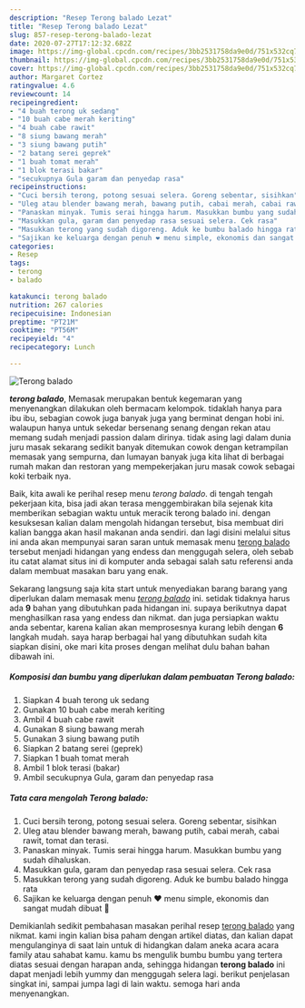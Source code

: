 ```yaml
---
description: "Resep Terong balado Lezat"
title: "Resep Terong balado Lezat"
slug: 857-resep-terong-balado-lezat
date: 2020-07-27T17:12:32.682Z
image: https://img-global.cpcdn.com/recipes/3bb2531758da9e0d/751x532cq70/terong-balado-foto-resep-utama.jpg
thumbnail: https://img-global.cpcdn.com/recipes/3bb2531758da9e0d/751x532cq70/terong-balado-foto-resep-utama.jpg
cover: https://img-global.cpcdn.com/recipes/3bb2531758da9e0d/751x532cq70/terong-balado-foto-resep-utama.jpg
author: Margaret Cortez
ratingvalue: 4.6
reviewcount: 14
recipeingredient:
- "4 buah terong uk sedang"
- "10 buah cabe merah keriting"
- "4 buah cabe rawit"
- "8 siung bawang merah"
- "3 siung bawang putih"
- "2 batang serei geprek"
- "1 buah tomat merah"
- "1 blok terasi bakar"
- "secukupnya Gula garam dan penyedap rasa"
recipeinstructions:
- "Cuci bersih terong, potong sesuai selera. Goreng sebentar, sisihkan"
- "Uleg atau blender bawang merah, bawang putih, cabai merah, cabai rawit, tomat dan terasi."
- "Panaskan minyak. Tumis serai hingga harum. Masukkan bumbu yang sudah dihaluskan."
- "Masukkan gula, garam dan penyedap rasa sesuai selera. Cek rasa"
- "Masukkan terong yang sudah digoreng. Aduk ke bumbu balado hingga rata"
- "Sajikan ke keluarga dengan penuh ❤ menu simple, ekonomis dan sangat mudah dibuat 🥰"
categories:
- Resep
tags:
- terong
- balado

katakunci: terong balado 
nutrition: 267 calories
recipecuisine: Indonesian
preptime: "PT21M"
cooktime: "PT56M"
recipeyield: "4"
recipecategory: Lunch

---
```



![Terong balado](https://img-global.cpcdn.com/recipes/3bb2531758da9e0d/751x532cq70/terong-balado-foto-resep-utama.jpg)

<b><i>terong balado</i></b>, Memasak merupakan bentuk kegemaran yang menyenangkan dilakukan oleh bermacam kelompok. tidaklah hanya para ibu ibu, sebagian cowok juga banyak juga yang berminat dengan hobi ini. walaupun hanya untuk sekedar bersenang senang dengan rekan atau memang sudah menjadi passion dalam dirinya. tidak asing lagi dalam dunia juru masak sekarang sedikit banyak ditemukan cowok dengan ketrampilan memasak yang sempurna, dan lumayan banyak juga kita lihat di berbagai rumah makan dan restoran yang mempekerjakan juru masak cowok sebagai koki terbaik nya.



Baik, kita awali ke perihal resep menu <i>terong balado</i>. di tengah tengah pekerjaan kita, bisa jadi akan terasa menggembirakan bila sejenak kita memberikan sebagian waktu untuk meracik terong balado ini. dengan kesuksesan kalian dalam mengolah hidangan tersebut, bisa membuat diri kalian bangga akan hasil makanan anda sendiri. dan lagi disini melalui situs ini anda akan mempunyai saran saran untuk memasak menu <u>terong balado</u> tersebut menjadi hidangan yang endess dan menggugah selera, oleh sebab itu catat alamat situs ini di komputer anda sebagai salah satu referensi anda dalam membuat masakan baru yang enak.


Sekarang langsung saja kita start untuk menyediakan barang barang yang diperlukan dalam memasak menu <u><i>terong balado</i></u> ini. setidak tidaknya harus ada <b>9</b> bahan yang dibutuhkan pada hidangan ini. supaya berikutnya dapat menghasilkan rasa yang endess dan nikmat. dan juga persiapkan waktu anda sebentar, karena kalian akan memprosesnya kurang lebih dengan <b>6</b> langkah mudah. saya harap berbagai hal yang dibutuhkan sudah kita siapkan disini, oke mari kita proses dengan melihat dulu bahan bahan dibawah ini.

<!--inarticleads1-->

##### Komposisi dan bumbu yang diperlukan dalam pembuatan Terong balado:

1. Siapkan 4 buah terong uk sedang
1. Gunakan 10 buah cabe merah keriting
1. Ambil 4 buah cabe rawit
1. Gunakan 8 siung bawang merah
1. Gunakan 3 siung bawang putih
1. Siapkan 2 batang serei (geprek)
1. Siapkan 1 buah tomat merah
1. Ambil 1 blok terasi (bakar)
1. Ambil secukupnya Gula, garam dan penyedap rasa




<!--inarticleads2-->

##### Tata cara mengolah Terong balado:

1. Cuci bersih terong, potong sesuai selera. Goreng sebentar, sisihkan
1. Uleg atau blender bawang merah, bawang putih, cabai merah, cabai rawit, tomat dan terasi.
1. Panaskan minyak. Tumis serai hingga harum. Masukkan bumbu yang sudah dihaluskan.
1. Masukkan gula, garam dan penyedap rasa sesuai selera. Cek rasa
1. Masukkan terong yang sudah digoreng. Aduk ke bumbu balado hingga rata
1. Sajikan ke keluarga dengan penuh ❤ menu simple, ekonomis dan sangat mudah dibuat 🥰




Demikianlah sedikit pembahasan masakan perihal resep <u>terong balado</u> yang nikmat. kami ingin kalian bisa paham dengan artikel diatas, dan kalian dapat mengulanginya di saat lain untuk di hidangkan dalam aneka acara acara family atau sahabat kamu. kamu bs mengulik bumbu bumbu yang tertera diatas sesuai dengan harapan anda, sehingga hidangan <b>terong balado</b> ini dapat menjadi lebih yummy dan menggugah selera lagi. berikut penjelasan singkat ini, sampai jumpa lagi di lain waktu. semoga hari anda menyenangkan.
